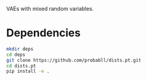 VAEs with mixed random variables.

# Dependencies

```bash
mkdir deps
cd deps
git clone https://github.com/probabll/dists.pt.git
cd dists.pt
pip install -e .
```
